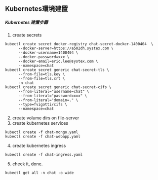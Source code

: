 ## Kubernetes環境建置


##### Kubernetes 建置步驟
1. create secrets
```
kubectl create secret docker-registry chat-secret-docker-1400404  \
      --docker-server=https://a502dh.systex.com \
      --docker-username=1400404 \
      --docker-password=xxx \
      --docker-email=eric.lee@systex.com \
      --namespace=chat
kubectl create secret generic chat-secret-tls \
      --from-file=tls.key \
      --from-file=tls.crt \
      -n chat
kubectl create secret generic chat-secret-cifs \
      --from-literal="username=chat" \
      --from-literal="password=xxx" \
      --from-literal="domain=." \
      --type=fvigotti/cifs \
      --namespace=chat
```
2. create volume dirs on file-server
3. create kubernetes services
```
kubectl create -f chat-mongo.yaml
kubectl create -f chat-webapp.yaml
```
4. create kubernetes ingress
```
kubectl create -f chat-ingress.yaml
```
5. check it, done.
```
kubectl get all -n chat -o wide
```




